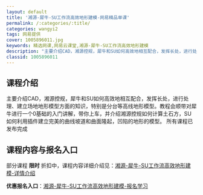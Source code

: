 ```yaml
---
layout: default
title: '湘源-犀牛-SU工作流高效地形建模-网易精品单课'
permalink: /:categories/:title/
categories: wangyi2
tags: 网易提供
cover: 1005896011.jpg
keywords: 精选网课,网易云课堂,湘源-犀牛-SU工作流高效地形建模
description: "主要介绍CAD，湘源控规，犀牛和SU如何高效地相互配合，发挥长处，进行处理、建立场地地形模型方面的知识，特别是分台等高线地形模型。教程会顺带对犀牛进行一个0基础的入门讲解，带你上车，并介绍湘"
classid: 1005896011
---
```


## 课程介绍

主要介绍CAD，湘源控规，犀牛和SU如何高效地相互配合，发挥长处，进行处理、建立场地地形模型方面的知识，特别是分台等高线地形模型。教程会顺带对犀牛进行一个0基础的入门讲解，带你上车，并介绍湘源控规如何计算土石方，SU如何利用插件建立完美的曲线坡道和曲面隆起，凹陷的地形的模型。
所有课程已发布完成

## 课程内容与报名入口

部分课程 **限时** 折扣中，课程内容详细介绍见：[湘源-犀牛-SU工作流高效地形建模-详情介绍](https://study.163.com/course/introduction/1005896011.htm?share=1&shareId=1025206652&utm_campaign=share&utm_medium=iphoneShare&utm_source=&utm_u=1025206652)

**优惠报名入口**：[湘源-犀牛-SU工作流高效地形建模-报名学习](https://study.163.com/course/introduction/1005896011.htm?share=1&shareId=1025206652&utm_campaign=share&utm_medium=iphoneShare&utm_source=&utm_u=1025206652)

